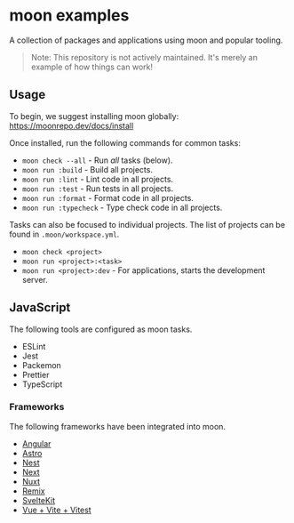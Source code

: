 # moon examples

A collection of packages and applications using moon and popular tooling.

> Note: This repository is not actively maintained. It's merely an example of how things can work!

## Usage

To begin, we suggest installing moon globally: https://moonrepo.dev/docs/install

Once installed, run the following commands for common tasks:

- `moon check --all` - Run _all_ tasks (below).
- `moon run :build` - Build all projects.
- `moon run :lint` - Lint code in all projects.
- `moon run :test` - Run tests in all projects.
- `moon run :format` - Format code in all projects.
- `moon run :typecheck` - Type check code in all projects.

Tasks can also be focused to individual projects. The list of projects can be found in
`.moon/workspace.yml`.

- `moon check <project>`
- `moon run <project>:<task>`
- `moon run <project>:dev` - For applications, starts the development server.

## JavaScript

The following tools are configured as moon tasks.

- ESLint
- Jest
- Packemon
- Prettier
- TypeScript

### Frameworks

The following frameworks have been integrated into moon.

- [Angular](./apps/angular-app/README.md)
- [Astro](./apps/astro-app/README.md)
- [Nest](./apps/nestjs-app/README.md)
- [Next](./apps/nextjs-app/README.md)
- [Nuxt](./apps/nuxt-app/README.md)
- [Remix](./apps/remix-app/README.md)
- [SvelteKit](./apps/sveltekit/README.md)
- [Vue + Vite + Vitest](./apps/vue-vite-app/README.md)
